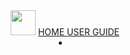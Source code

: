 <header>
  <navbar type="dark" class="temp-navbar">
    <a slot="brand" href="{{baseUrl}}/index.html" title="Home" class="navbar-brand"><img src="{{baseUrl}}/assets/catcher_logo.png" width="40"/></a>
    <a href="{{baseUrl}}/index.html" class="nav-link"> HOME </a>
    <a href="{{baseUrl}}/ug/index.html" class="nav-link"> USER GUIDE </a>
    <a href="https://github.com/CATcher-org/CATcher" target="_blank" class="nav-link"><span><span aria-hidden="true" class="fab fa-github"></span></span></a>
    <li slot="right">
      <form class="navbar-form">
        <searchbar :data="searchData" placeholder="Search" :on-hit="searchCallback" menu-align-right></searchbar>
      </form>
    </li>
  </navbar>
</header>
